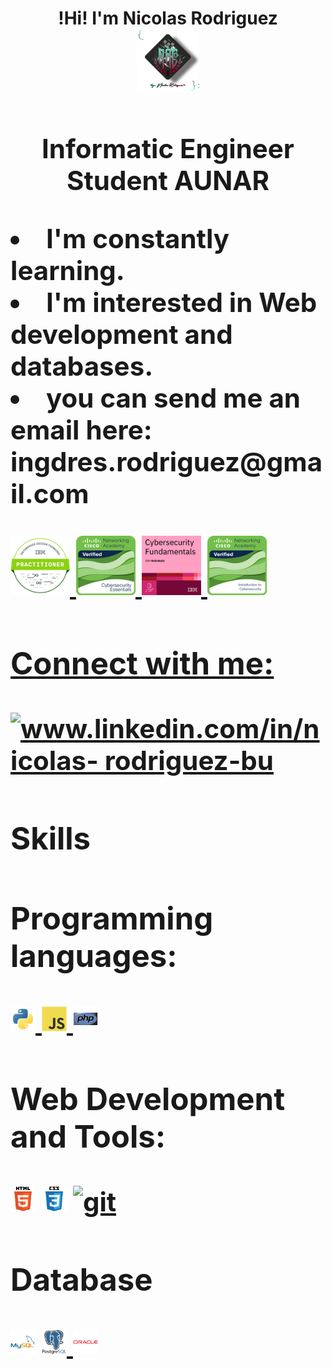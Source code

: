 <h1 align="center">!Hi! I'm Nicolas Rodriguez<a><br>
<img aling="center" width="100" height="100" src="https://github.com/Andres-Nicolas/Andres-Nicolas/blob/main/Logo%20nicolas%20rodriguez.png">
<h2 align="center">Informatic Engineer Student AUNAR
<p>
  <li align ="left">I'm constantly learning.
  <li align ="left">I'm interested in Web development and databases.
  <li align ="left">you can send me an email here: ingdres.rodriguez@gmail.com
</p>
  
<div aling="center">
  <a href ="https://www.credly.com/earner/earned/badge/204c2a00-49a4-4697-a36a-d69313c54e65">
  <img aling="center" width ="95" height="95" src="https://github.com/Andres-Nicolas/Andres-Nicolas/blob/main/Badges_v8-07_Practitioner.png">
  <a href ="https://www.credly.com/earner/earned/badge/4f36cc5d-59fa-4c81-b9e1-3599fc634d9e">
  <img aling="center" width ="95" height="95" src="https://github.com/Andres-Nicolas/Andres-Nicolas/blob/main/CyberEssentials.png">
  <a href ="https://www.credly.com/earner/earned/badge/749f65a2-c71d-46a7-8afc-2c4788d1d0ca">
  <img aling="center" width ="95" height="95" src="https://github.com/Andres-Nicolas/Andres-Nicolas/blob/main/Cybersecurity_Fundamentals.png">
  <a href ="https://www.credly.com/earner/earned/badge/f8f62d8e-4eb4-4c82-b392-edfb31cb5ce5">
  <img aling="center" width ="95" height="95" src="https://github.com/Andres-Nicolas/Andres-Nicolas/blob/main/I2CS__1_.png">
  <!--<a href ="">
  <img aling="center" width ="95" height="95" src="">-->
</div>

<h3 align="left">Connect with me:</h3>
<p align="left">
  <a href="https://www.linkedin.com/in/nicolás-rodríguez-80397a1b9/" target="blank"><img align="center"            src="https://raw.githubusercontent.com/rahuldkjain/github-profile-readme-generator/master/src/images/icons/Social/linked-in-alt.svg" alt="www.linkedin.com/in/nicolas-  rodriguez-bu" height="30" width="40" /></a>
</p>
  
<h3 align="left">Skills</h3>

<h3 align="left">Programming languages:</h3>
<p align="left"> 
  <a href="https://www.python.org" target="_blank" rel="noreferrer">
  <img src="https://raw.githubusercontent.com/devicons/devicon/master/icons/python/python-original.svg" alt="python" width="40" height="40"/> </a>
  <a href="https://developer.mozilla.org/en-US/docs/Web/JavaScript" target="_blank" rel="noreferrer">
  <img src="https://raw.githubusercontent.com/devicons/devicon/master/icons/javascript/javascript-original.svg" alt="javascript" width="40" height="40"/> </a>
  <a href="https://www.php.net" target="_blank" rel="noreferrer">
  <img src="https://raw.githubusercontent.com/devicons/devicon/master/icons/php/php-original.svg" alt="php" width="40" height="40"/> </a>
</p>
    
<h3 align="left">Web Development and Tools:</h3>
<p align="left">
  <a href="https://www.w3.org/html/" target="_blank"    rel="noreferrer">
    <img src="https://raw.githubusercontent.com/devicons/devicon/master/icons/html5/html5-original-wordmark.svg" alt="html5" width="40" height="40"></a>
  <a href="https://www.w3schools.com/css/" target="_blank" rel="noreferrer">
    <img src="https://raw.githubusercontent.com/devicons/devicon/master/icons/css3/css3-original-wordmark.svg" alt="css3" width="40" height="40"/></a> 
  <a href="https://git-scm.com/" target="_blank" rel="noreferrer">
     <img src="https://www.vectorlogo.zone/logos/git-scm/git-scm-icon.svg" alt="git" width="40" height="40"/></a> 
</p>

<h3 align="left">Database</h3>
<p align="left">
  <a href="https://www.mysql.com/" target="_blank" rel="noreferrer">
    <img src="https://raw.githubusercontent.com/devicons/devicon/master/icons/mysql/mysql-original-wordmark.svg" alt="mysql" width="40" height="40"/></a>
  <a href="https://www.postgresql.org" target="_blank" rel="noreferrer">
    <img src="https://raw.githubusercontent.com/devicons/devicon/master/icons/postgresql/postgresql-original-wordmark.svg" alt="postgresql" width="40" height="40"/> 
  <a href="https://www.oracle.com/" target="_blank" rel="noreferrer">
    <img src="https://raw.githubusercontent.com/devicons/devicon/master/icons/oracle/oracle-original.svg" alt="oracle" width="40" height="40"/></a>
</a>
</p>
 
